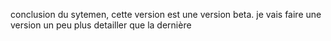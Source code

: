 conclusion du sytemen,
cette version est une version beta. je vais faire une version un peu plus detailler que la dernière
